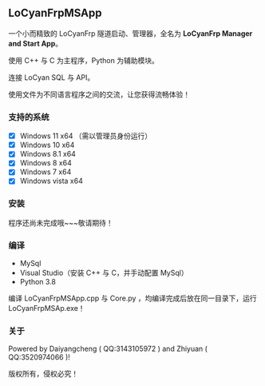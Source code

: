 ## LoCyanFrpMSApp

一个小而精致的 LoCyanFrp 隧道启动、管理器，全名为 **LoCyanFrp Manager and Start App**。

使用 C++ 与 C 为主程序，Python 为辅助模块。

连接 LoCyan SQL 与 API。

使用文件为不同语言程序之间的交流，让您获得流畅体验！

### 支持的系统

- [X] Windows 11 x64 （需以管理员身份运行）
- [X] Windows 10 x64
- [X] Windows 8.1 x64
- [X] Windows 8 x64
- [X] Windows 7 x64
- [X] Windows vista x64

### 安装

程序还尚未完成哦~~~敬请期待！

### 编译

* MySql
* Visual Studio（安装 C++ 与 C，并手动配置 MySql）
* Python 3.8

编译 LoCyanFrpMSApp.cpp 与 Core.py ，均编译完成后放在同一目录下，运行 LoCyanFrpMSAp.exe！

### 关于

Powered by Daiyangcheng ( QQ:3143105972 ) and Zhiyuan ( QQ:3520974066 )!

版权所有，侵权必究！

